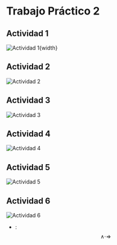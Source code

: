 # Trabajo Práctico 2

## Actividad 1
![Actividad 1](./imagenes/actividad_1.png){width}
## Actividad 2
![Actividad 2](./imagenes/actividad_2.png)

## Actividad 3
![Actividad 3](./imagenes/actividad_3.png)

## Actividad 4
![Actividad 4](./imagenes/actividad_4.png)

## Actividad 5
![Actividad 5](./imagenes/actividad_5.png)

## Actividad 6
![Actividad 6](./imagenes/actividad_6.png)

- : $$ \wedge \cdot \Rightarrow $$
